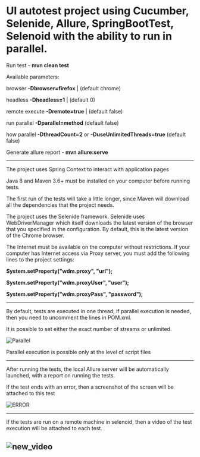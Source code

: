 # UI autotest project using Cucumber, Selenide, Allure, SpringBootTest, Selenoid with the ability to run in parallel.



Run test - **mvn clean test**


Available parameters:


browser **-Dbrowser=firefox** | (default chrome)

headless **-Dheadless=1** | (default 0)

remote execute  **-Dremote=true** | (default false)

run parallel    **-Dparallel=method** (default false)

how parallel    **-DthreadCount=2** or **-DuseUnlimitedThreads=true** (default false)

Generate allure report - **mvn allure:serve**

------------------------------------------------------------------------------------------------------------

The project uses Spring Context to interact with application pages

Java 8 and Maven 3.6+ must be installed on your computer before running tests.

The first run of the tests will take a little longer, 
since Maven will download all the dependencies that the project needs.

The project uses the Selenide framework. Selenide uses WebDriverManager
which itself downloads the latest version of the browser that you specified in the configuration. 
By default, this is the latest version of the Chrome browser.

The Internet must be available on the computer without restrictions. 
If your computer has Internet access via Proxy server, 
you must add the following lines to the project settings:

**System.setProperty("wdm.proxy", "url");**

**System.setProperty("wdm.proxyUser", "user");**

**System.setProperty("wdm.proxyPass", "password");**

-------------------------------------------------------------------------------------------------------
By default, tests are executed in one thread, if parallel execution is needed, then you need to uncomment the lines in POM.xml. 

It is possible to set either the exact number of streams or unlimited.

![Parallel](https://user-images.githubusercontent.com/25115868/91717205-b193d280-eb99-11ea-8c89-1557d98a55b5.PNG)

Parallel execution is possible only at the level of script files

-------------------------------------------------------------------------------------------------------

After running the tests, the local Allure server will be automatically launched, with a report on running the tests.

If the test ends with an error, then a screenshot of the screen will be attached to this test

![ERROR](https://user-images.githubusercontent.com/25115868/92082291-fce1f700-edcc-11ea-8bed-cbe6b38f8b39.PNG)

-------------------------------------------------------------------------------------------------------

If the tests are run on a remote machine in selenoid, then a video of the test execution will be attached to each test.

![new_video](https://user-images.githubusercontent.com/25115868/92081608-fd2dc280-edcb-11ea-9295-4d9772e11603.PNG)
--------------------------------------------------------------------------------------------------------
